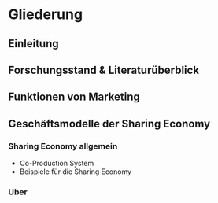 # Gliederung

## Einleitung

## Forschungsstand & Literaturüberblick

## Funktionen von Marketing

## Geschäftsmodelle der Sharing Economy

### Sharing Economy allgemein

- Co-Production System
- Beispiele für die Sharing Economy

### Uber

